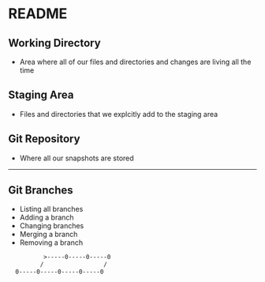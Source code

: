# README

## Working Directory

- Area where all of our files and directories and changes are living all the time

## Staging Area

- Files and directories that we explcitly add to the staging area

## Git Repository

- Where all our snapshots are stored

---

## Git Branches

- Listing all branches
- Adding a branch
- Changing branches
- Merging a branch
- Removing a branch

```txt
          >-----0-----0-----0
         /                 /
  0-----0-----0-----0-----0
```
